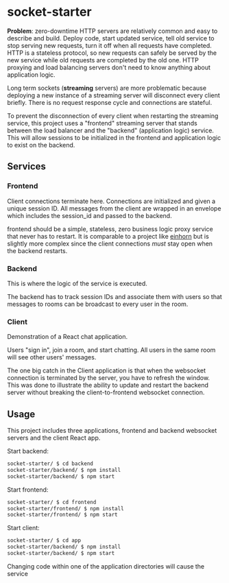 # socket-starter

**Problem**: zero-downtime HTTP servers are relatively common and easy to describe and build. Deploy code, start updated service, tell old service to stop serving new requests, turn it off when all requests have completed. HTTP is a stateless protocol, so new requests can safely be served by the new service while old requests are completed by the old one. HTTP proxying and load balancing servers don't need to know anything about application logic.

Long term sockets (**streaming** servers) are more problematic because deploying a new instance of a streaming server will disconnect every client briefly. There is no request response cycle and connections are stateful.

To prevent the disconnection of every client when restarting the streaming service, this project uses a "frontend" streaming server that stands between the load balancer and the "backend" (application logic) service. This will allow sessions to be initialized in the frontend and application logic to exist on the backend.



## Services


### Frontend

Client connections terminate here. Connections are initialized and given a unique session ID. All messages from the client are wrapped in an envelope which includes the session_id and passed to the backend.

frontend should be a simple, stateless, zero business logic proxy service that never has to restart. It is comparable to a project like [einhorn](https://github.com/stripe/einhorn) but is slightly more complex since the client connections *must* stay open when the backend restarts.


### Backend

This is where the logic of the service is executed.

The backend has to track session IDs and associate them with users so that messages to rooms can be broadcast to every user in the room.


### Client

Demonstration of a React chat application.

Users "sign in", join a room, and start chatting. All users in the same room will see other users' messages.

The one big catch in the Client application is that when the websocket connection is terminated by the server, you have to refresh the window. This was done to illustrate the ability to update and restart the backend server without breaking the client-to-frontend websocket connection.


## Usage

This project includes three applications, frontend and backend websocket servers and the client React app.

Start backend:

```sh
socket-starter/ $ cd backend
socket-starter/backend/ $ npm install
socket-starter/backend/ $ npm start
```

Start frontend:

```sh
socket-starter/ $ cd frontend
socket-starter/frontend/ $ npm install
socket-starter/frontend/ $ npm start
```

Start client:

```sh
socket-starter/ $ cd app
socket-starter/backend/ $ npm install
socket-starter/backend/ $ npm start
```

Changing code within one of the application directories will cause the service
